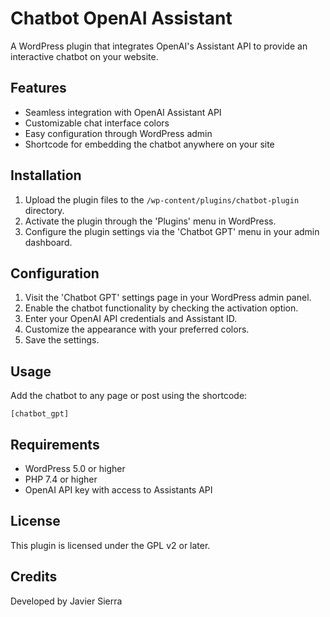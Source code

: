 # Chatbot OpenAI Assistant

A WordPress plugin that integrates OpenAI's Assistant API to provide an interactive chatbot on your website.

## Features

- Seamless integration with OpenAI Assistant API
- Customizable chat interface colors
- Easy configuration through WordPress admin
- Shortcode for embedding the chatbot anywhere on your site

## Installation

1. Upload the plugin files to the `/wp-content/plugins/chatbot-plugin` directory.
2. Activate the plugin through the 'Plugins' menu in WordPress.
3. Configure the plugin settings via the 'Chatbot GPT' menu in your admin dashboard.

## Configuration

1. Visit the 'Chatbot GPT' settings page in your WordPress admin panel.
2. Enable the chatbot functionality by checking the activation option.
3. Enter your OpenAI API credentials and Assistant ID.
4. Customize the appearance with your preferred colors.
5. Save the settings.

## Usage

Add the chatbot to any page or post using the shortcode:

```
[chatbot_gpt]
```

## Requirements

- WordPress 5.0 or higher
- PHP 7.4 or higher
- OpenAI API key with access to Assistants API

## License

This plugin is licensed under the GPL v2 or later.

## Credits

Developed by Javier Sierra